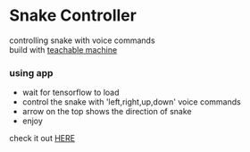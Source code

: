 # Snake Controller

controlling snake with voice commands <br/>
build with [teachable machine](https://teachablemachine.withgoogle.com/) <br/>

### using app
- wait for tensorflow to load
- control the snake with 'left,right,up,down' voice commands
- arrow on the top shows the direction of snake
- enjoy

check it out [HERE](
https://ayushmantripathy.github.io/snake_controller/)
